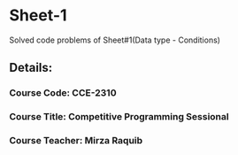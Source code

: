 # Sheet-1
Solved code problems of Sheet#1(Data type - Conditions)

## Details:
### Course Code: CCE-2310
### Course Title: Competitive Programming Sessional
### Course Teacher: Mirza Raquib
